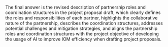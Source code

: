 The final answer is the revised description of partnership roles and coordination structures in the project proposal draft, which clearly defines the roles and responsibilities of each partner, highlights the collaborative nature of the partnership, describes the coordination structures, addresses potential challenges and mitigation strategies, and aligns the partnership roles and coordination structures with the project objective of developing the usage of AI to improve IOM efficiency when drafting project proposals.